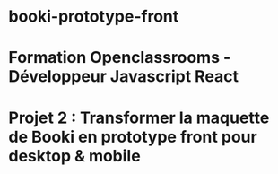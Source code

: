# booki-prototype-front
# Formation Openclassrooms - Développeur Javascript React
# Projet 2 : Transformer la maquette de Booki en prototype front pour desktop & mobile
